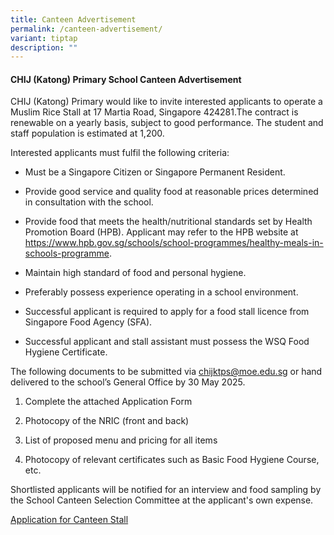 ```yaml
---
title: Canteen Advertisement
permalink: /canteen-advertisement/
variant: tiptap
description: ""
---
```

<h4>CHIJ (Katong) Primary School Canteen Advertisement</h4>
<p>CHIJ (Katong) Primary would like to invite interested applicants to operate
a Muslim Rice Stall at 17 Martia Road, Singapore 424281.The contract is
renewable on a yearly basis, subject to good performance. The student and
staff population is estimated at 1,200.</p>
<p>Interested applicants must fulfil the following criteria:</p>
<ul data-tight="true" class="tight">
<li>
<p>Must be a Singapore Citizen or Singapore Permanent Resident.</p>
</li>
<li>
<p>Provide good service and quality food at reasonable prices determined
in consultation with the school.</p>
</li>
<li>
<p>Provide food that meets the health/nutritional standards set by Health
Promotion Board (HPB). Applicant may refer to the HPB website at <a href="https://www.hpb.gov.sg/schools/school-programmes/healthy-meals-in-schools-programme" rel="noopener noreferrer nofollow" target="_blank">https://www.hpb.gov.sg/schools/school-programmes/healthy-meals-in-schools-programme</a>.</p>
</li>
<li>
<p>Maintain high standard of food and personal hygiene.</p>
</li>
<li>
<p>Preferably possess experience operating in a school environment.</p>
</li>
<li>
<p>Successful applicant is required to apply for a food stall licence from
Singapore Food Agency (SFA).</p>
</li>
<li>
<p>Successful applicant and stall assistant must possess the WSQ Food Hygiene
Certificate.</p>
</li>
</ul>
<p>The following documents to be submitted via <a href="mailto:chijktps@moe.edu.sg" rel="noopener noreferrer nofollow" target="_blank">chijktps@moe.edu.sg</a> or hand delivered
to the school’s General Office by 30 May 2025.</p>
<ol data-tight="true" class="tight">
<li>
<p>Complete the attached Application Form</p>
</li>
<li>
<p>Photocopy of the NRIC (front and back)</p>
</li>
<li>
<p>List of proposed menu and pricing for all items</p>
</li>
<li>
<p>Photocopy of relevant certificates such as Basic Food Hygiene Course,
etc.</p>
</li>
</ol>
<p>Shortlisted applicants will be notified for an interview and food sampling
by the School Canteen Selection Committee at the applicant's own expense.</p>
<p><a href="/files/Application_for_Canteen_Stall_in_Existing_School.pdf" rel="noopener nofollow" target="_blank">Application for Canteen Stall</a>
</p>
<p></p>
<p></p>